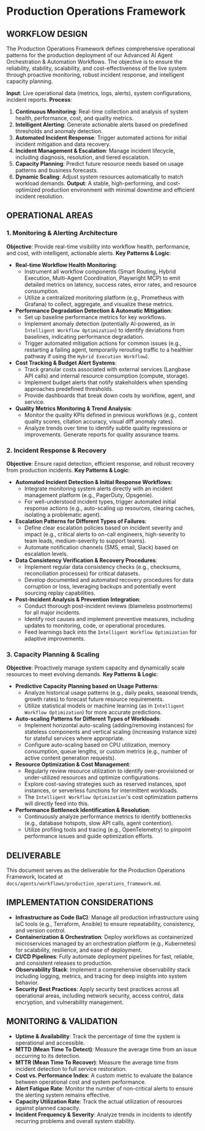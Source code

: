 # Production Operations Framework

## WORKFLOW DESIGN

The Production Operations Framework defines comprehensive operational patterns for the production deployment of our Advanced AI Agent Orchestration & Automation Workflows. The objective is to ensure the reliability, stability, scalability, and cost-effectiveness of the live system through proactive monitoring, robust incident response, and intelligent capacity planning.

**Input**: Live operational data (metrics, logs, alerts), system configurations, incident reports.
**Process**:
1.  **Continuous Monitoring**: Real-time collection and analysis of system health, performance, cost, and quality metrics.
2.  **Intelligent Alerting**: Generate actionable alerts based on predefined thresholds and anomaly detection.
3.  **Automated Incident Response**: Trigger automated actions for initial incident mitigation and data recovery.
4.  **Incident Management & Escalation**: Manage incident lifecycle, including diagnosis, resolution, and tiered escalation.
5.  **Capacity Planning**: Predict future resource needs based on usage patterns and business forecasts.
6.  **Dynamic Scaling**: Adjust system resources automatically to match workload demands.
**Output**: A stable, high-performing, and cost-optimized production environment with minimal downtime and efficient incident resolution.

## OPERATIONAL AREAS

### 1. Monitoring & Alerting Architecture
**Objective**: Provide real-time visibility into workflow health, performance, and cost, with intelligent, actionable alerts.
**Key Patterns & Logic**: 
*   **Real-time Workflow Health Monitoring**: 
    *   Instrument all workflow components (Smart Routing, Hybrid Execution, Multi-Agent Coordination, Playwright MCP) to emit detailed metrics on latency, success rates, error rates, and resource consumption.
    *   Utilize a centralized monitoring platform (e.g., Prometheus with Grafana) to collect, aggregate, and visualize these metrics.
*   **Performance Degradation Detection & Automatic Mitigation**: 
    *   Set up baseline performance metrics for key workflows.
    *   Implement anomaly detection (potentially AI-powered, as in `Intelligent Workflow Optimization`) to identify deviations from baselines, indicating performance degradation.
    *   Trigger automated mitigation actions for common issues (e.g., restarting a failing agent, temporarily rerouting traffic to a healthier pathway if using the `Hybrid Execution Workflow`).
*   **Cost Tracking & Budget Alert Systems**: 
    *   Track granular costs associated with external services (Langbase API calls) and internal resource consumption (compute, storage).
    *   Implement budget alerts that notify stakeholders when spending approaches predefined thresholds.
    *   Provide dashboards that break down costs by workflow, agent, and service.
*   **Quality Metrics Monitoring & Trend Analysis**: 
    *   Monitor the quality KPIs defined in previous workflows (e.g., content quality scores, citation accuracy, visual diff anomaly rates).
    *   Analyze trends over time to identify subtle quality regressions or improvements. Generate reports for quality assurance teams.

### 2. Incident Response & Recovery
**Objective**: Ensure rapid detection, efficient response, and robust recovery from production incidents.
**Key Patterns & Logic**: 
*   **Automated Incident Detection & Initial Response Workflows**: 
    *   Integrate monitoring system alerts directly with an incident management platform (e.g., PagerDuty, Opsgenie).
    *   For well-understood incident types, trigger automated initial response actions (e.g., auto-scaling up resources, clearing caches, isolating a problematic agent).
*   **Escalation Patterns for Different Types of Failures**: 
    *   Define clear escalation policies based on incident severity and impact (e.g., critical alerts to on-call engineers, high-severity to team leads, medium-severity to support teams).
    *   Automate notification channels (SMS, email, Slack) based on escalation levels.
*   **Data Consistency Verification & Recovery Procedures**: 
    *   Implement regular data consistency checks (e.g., checksums, reconciliation processes) for critical datasets.
    *   Develop documented and automated recovery procedures for data corruption or loss, leveraging backups and potentially event sourcing replay capabilities.
*   **Post-Incident Analysis & Prevention Integration**: 
    *   Conduct thorough post-incident reviews (blameless postmortems) for all major incidents.
    *   Identify root causes and implement preventive measures, including updates to monitoring, code, or operational procedures.
    *   Feed learnings back into the `Intelligent Workflow Optimization` for adaptive improvements.

### 3. Capacity Planning & Scaling
**Objective**: Proactively manage system capacity and dynamically scale resources to meet evolving demands.
**Key Patterns & Logic**: 
*   **Predictive Capacity Planning based on Usage Patterns**: 
    *   Analyze historical usage patterns (e.g., daily peaks, seasonal trends, growth rates) to forecast future resource requirements.
    *   Utilize statistical models or machine learning (as in `Intelligent Workflow Optimization`) for more accurate predictions.
*   **Auto-scaling Patterns for Different Types of Workloads**: 
    *   Implement horizontal auto-scaling (adding/removing instances) for stateless components and vertical scaling (increasing instance size) for stateful services where appropriate.
    *   Configure auto-scaling based on CPU utilization, memory consumption, queue lengths, or custom metrics (e.g., number of active content generation requests).
*   **Resource Optimization & Cost Management**: 
    *   Regularly review resource utilization to identify over-provisioned or under-utilized resources and optimize configurations.
    *   Explore cost-saving strategies such as reserved instances, spot instances, or serverless functions for intermittent workloads.
    *   The `Intelligent Workflow Optimization`'s cost optimization patterns will directly feed into this.
*   **Performance Bottleneck Identification & Resolution**: 
    *   Continuously analyze performance metrics to identify bottlenecks (e.g., database hotspots, slow API calls, agent contention).
    *   Utilize profiling tools and tracing (e.g., OpenTelemetry) to pinpoint performance issues and guide optimization efforts.

## DELIVERABLE

This document serves as the deliverable for the Production Operations Framework, located at `docs/agents/workflows/production_operations_framework.md`.

## IMPLEMENTATION CONSIDERATIONS

*   **Infrastructure as Code (IaC)**: Manage all production infrastructure using IaC tools (e.g., Terraform, Ansible) to ensure repeatability, consistency, and version control.
*   **Containerization & Orchestration**: Deploy workflows as containerized microservices managed by an orchestration platform (e.g., Kubernetes) for scalability, resilience, and ease of deployment.
*   **CI/CD Pipelines**: Fully automate deployment pipelines for fast, reliable, and consistent releases to production.
*   **Observability Stack**: Implement a comprehensive observability stack including logging, metrics, and tracing for deep insights into system behavior.
*   **Security Best Practices**: Apply security best practices across all operational areas, including network security, access control, data encryption, and vulnerability management.

## MONITORING & VALIDATION

*   **Uptime & Availability**: Track the percentage of time the system is operational and accessible.
*   **MTTD (Mean Time To Detect)**: Measure the average time from an issue occurring to its detection.
*   **MTTR (Mean Time To Recover)**: Measure the average time from incident detection to full service restoration.
*   **Cost vs. Performance Index**: A custom metric to evaluate the balance between operational cost and system performance.
*   **Alert Fatigue Rate**: Monitor the number of non-critical alerts to ensure the alerting system remains effective.
*   **Capacity Utilization Rate**: Track the actual utilization of resources against planned capacity.
*   **Incident Frequency & Severity**: Analyze trends in incidents to identify recurring problems and overall system stability.
